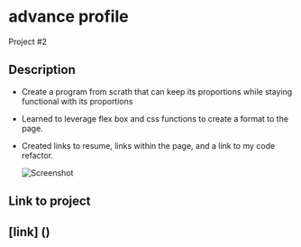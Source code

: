 # advance profile
Project #2

## Description
- Create a program from scrath that can keep its proportions while staying functional with its proportions
- Learned to leverage flex box and css functions to create a format to the page.
- Created links to resume, links within the page, and a link to my code refactor.

    ![Screenshot]()

## Link to project
[link] ()
---